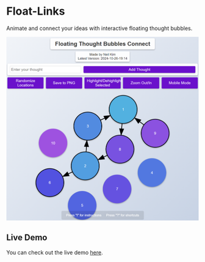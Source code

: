 ﻿# Float-Links

Animate and connect your ideas with interactive floating thought bubbles.

![sc1](./screenshots/sc1.png)

## Live Demo

You can check out the live demo [here](https://neilhkim.github.io/Float-Links/).
